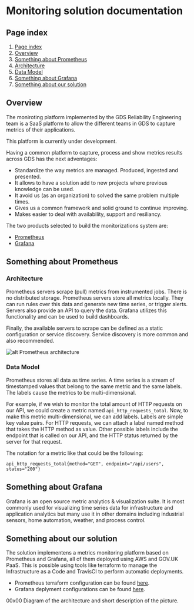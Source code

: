 # Monitoring solution documentation #

## Page index ##
1. [Page index](https://github.com/alphagov/monitoring-doc/documentation#page-index)
2. [Overview](https://github.com/alphagov/monitoring-doc/documentation#overview)
3. [Something about Prometheus](https://github.com/alphagov/monitoring-doc/documentation#something-about-prometheus)
  1. [Architecture](https://github.com/alphagov/monitoring-doc/documentation#architecture)
  2. [Data Model](https://github.com/alphagov/monitoring-doc/documentation#data-model)
4. [Something about Grafana](https://github.com/alphagov/monitoring-doc/documentation#something-about-grafana)
5. [Something about our solution](https://github.com/alphagov/monitoring-doc/documentation#something-about-our-solution)

## Overview ##

The moniroting platform implemented by the GDS Reliability Engineering team is a SaaS platform to allow the different teams in GDS to capture metrics of their applications.

This platform is currently under development.

Having a common platform to capture, process and show metrics results across GDS has the next adventages:
* Standardize the way metrics are managed. Produced, ingested and presented.
* It allows to have a solution add to new projects where previous knowledge can be used.
* It avoid us (as an organization) to solved the same problem multiple times.
* Gives us a common framework and solid ground to continue improving.
* Makes easier to deal with availability, support and resiliancy.

The two products selected to build the monitorizations system are:
* [Prometheus](https://prometheus.io/)
* [Grafana](https://grafana.com/)

## Something about Prometheus ##

### Architecture ###

Prometheus servers scrape (pull) metrics from instrumented jobs. There is no distributed storage. Prometheus servers store all metrics locally. They can run rules over this data and generate new time series, or trigger alerts. Servers also provide an API to query the data. Grafana utilizes this functionality and can be used to build dashboards.

Finally, the available servers to scrape can be defined as a static configuration or service discovery. Service discovery is more common and also recommended.

![alt Prometheus architecture](https://prometheus.io/assets/architecture.svg "Prometheus architecture")

### Data Model ###

Prometheus stores all data as time series. A time series is a stream of timestamped values that belong to the same metric and the same labels. The labels cause the metrics to be multi-dimensional.

For example, if we wish to monitor the total amount of HTTP requests on our API, we could create a metric named `api_http_requests_total`. Now, to make this metric multi-dimensional, we can add labels. Labels are simple key value pairs. For HTTP requests, we can attach a label named method that takes the HTTP method as value. Other possible labels include the endpoint that is called on our API, and the HTTP status returned by the server for that request.

The notation for a metric like that could be the following:

`api_http_requests_total{method="GET", endpoint="/api/users", status="200"}`

## Something about Grafana ##

Grafana is an open source metric analytics & visualization suite. It is most commonly used for visualizing time series data for infrastructure and application analytics but many use it in other domains including industrial sensors, home automation, weather, and process control.


## Something about our solution ##

The solution implementens a metrics monitoring platform based on Prometheus and Grafana, all of them deployed using AWS and GOV.UK PaaS. This is possible using tools like terraform to manage the Infrastructure as a Code and TravisCI to perform automatic deployments.

* Prometheus terraform configuration can be found [here](https://github.com/alphagov/prometheus-aws-configuration).
* Grafana deplyment configurations can be found [here](https://github.com/alphagov/grafana-paas).

00x00 Diagram of the architecture and short description of the picture.


